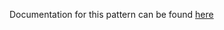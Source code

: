 Documentation for this pattern can be found [here](https://github.com/awslabs/aws-solutions-constructs/blob/main/source/patterns/%40aws-solutions-constructs/aws-iot-kinesisstreams/README.adoc)
